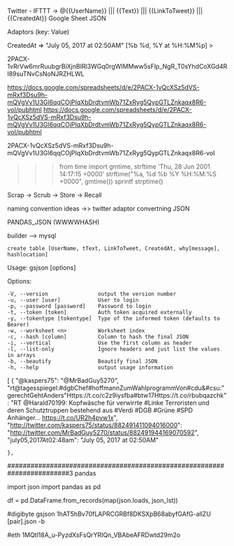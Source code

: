Twitter - IFTTT -> @{{UserName}} ||| {{Text}} ||| {{LinkToTweet}} ||| {{CreatedAt}}  Google Sheet JSON 


Adaptors (key: Value)

 CreatedAt => "July 05, 2017 at 02:50AM" [%b %d, %Y at %H:%M%p] > 

 2PACX-1vRrVw6mrRuubgrBiXjnBIRl3WGq0rgWIMMww5sFlp_NgR_T0sYhdCoXGd4Rl89suTNvCsNoNJRZHLWL

 https://docs.google.com/spreadsheets/d/e/2PACX-1vQcXSz5dVS-mRxf3Dsu9h-mQVgVv1U3Gl6qqCOjPIqXbDrdtvmWb71ZxRyg5QypGTLZnkaqx8R6-voI/pubhtml
https://docs.google.com/spreadsheets/d/e/2PACX-1vQcXSz5dVS-mRxf3Dsu9h-mQVgVv1U3Gl6qqCOjPIqXbDrdtvmWb71ZxRyg5QypGTLZnkaqx8R6-voI/pubhtml

2PACX-1vQcXSz5dVS-mRxf3Dsu9h-mQVgVv1U3Gl6qqCOjPIqXbDrdtvmWb71ZxRyg5QypGTLZnkaqx8R6-voI


>>> from time import gmtime, strftime
'Thu, 28 Jun 2001 14:17:15 +0000'
>>> strftime("%a, %d %b %Y %H:%M:%S +0000", gmtime())
sprintf strptime() 


Scrap -> Scrub -> Store -> Recall





naming convention ideas ->> twitter
adaptor convertning JSON

   PANDAS_JSON (WWWWHASH)


builder --> mysql 
    
    create table [UserName, tText, LinkToTweet, CreatedAt, why[message], hashlocation]

  Usage: gsjson <spreadsheet-id> <file> [options]


  Options:

    -V, --version                output the version number
    -u, --user [user]            User to login
    -p, --password [password]    Password to login
    -t, --token [token]          Auth token acquired externally
    -y, --tokentype [tokentype]  Type of the informed token (defaults to Bearer)
    -w, --worksheet <n>          Worksheet index
    -c, --hash [column]          Column to hash the final JSON
    -i, --vertical               Use the first column as header
    -l, --list-only              Ignore headers and just list the values in arrays
    -b, --beautify               Beautify final JSON
    -h, --help                   output usage information


[
    {
        "@kaspers75": "@MrBadGuy5270",
        "rt@tagesspiegel:#dgbChef#hoffmannZumWahlprogrammVon#cdu&amp;#csu:\"gerechtGehtAnders\"Https://t.co/c2z9iysfba#btw17Https://t.co/rbubqazchk": "RT @Harald70199: Kopfwäsche für verwirrte #Linke Terroristen und deren Schutztruppen bestehend aus #Verdi #DGB #Grüne #SPD Anhänger… https://t.co/UR2h4pyw1x",
        "http://twitter.com/kaspers75/status/882491411094016000": "http://twitter.com/MrBadGuy5270/status/882491944169070592",
        "july05,2017At02:48am": "July 05, 2017 at 02:50AM"

    },

########################################################################3
pandas



import json
import pandas as pd

df = pd.DataFrame.from_records(map(json.loads, json_lst))


#digibyte
gsjson 1hAT5hBv70fLAPRCGRBf8DKSXpB68abyfGAfG-allZU [pair].json -b

#eth
1MQtl18A_u-PyzdXsFsQrYRIQn_VBAbeAFRDwtd29m2o




